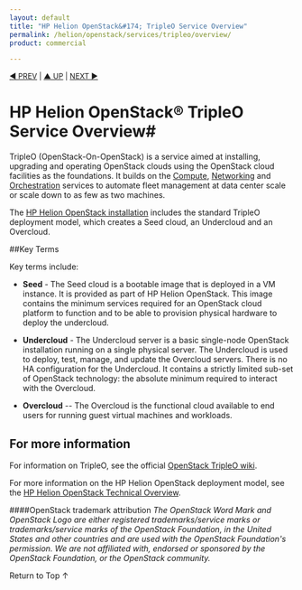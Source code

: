 ```yaml
---
layout: default
title: "HP Helion OpenStack&#174; TripleO Service Overview"
permalink: /helion/openstack/services/tripleo/overview/
product: commercial

---
```

<!--PUBLISHED-->

<script>

function PageRefresh {
onLoad="window.refresh"
}

PageRefresh();

</script>


<p style="font-size: small;"> <a href="/helion/openstack/services/dns/overview/">&#9664; PREV</a> | <a href="/helion/openstack/services/overview/">&#9650; UP</a> | <a href="/helion/openstack/services/compute/overview/"> NEXT &#9654</a> </p>

# HP Helion OpenStack&reg; TripleO Service Overview#

TripleO (OpenStack-On-OpenStack) is a service aimed at installing, upgrading and operating OpenStack clouds using the OpenStack cloud facilities as the foundations. It builds on the [Compute](/helion/openstack/services/compute/overview/), [Networking](/helion/openstack/services/networking/overview/) and [Orchestration](/helion/openstack/services/orchestration/overview/) services to automate fleet management at data center scale or scale down to as few as two machines.

The [HP Helion OpenStack installation](/helion/openstack/install-beta/) includes the standard TripleO deployment model,  which creates a Seed cloud, an Undercloud and an Overcloud.


##Key Terms

Key terms include:

- **Seed** - The Seed cloud is a bootable image that is deployed in a VM instance. It is provided as part of HP Helion OpenStack.  This image contains the minimum services required for an OpenStack cloud platform to function and to be able to provision physical hardware to deploy the undercloud.

- **Undercloud** - The Undercloud server is a basic single-node OpenStack installation running on a single physical server. The Undercloud is used to deploy, test, manage, and update the Overcloud servers. There is no HA configuration for the Undercloud. It contains a strictly limited sub-set of OpenStack technology: the absolute minimum required to interact with the Overcloud. 

- **Overcloud** -- The Overcloud is the functional cloud available to end users for running guest virtual machines and workloads. 

## For more information ##

For information on TripleO, see the official [OpenStack TripleO wiki](https://wiki.openstack.org/wiki/TripleO).

For more information on the HP Helion OpenStack deployment model, see the [HP Helion OpenStack Technical Overview](/helion/openstack/technical-overview/).

####OpenStack trademark attribution
*The OpenStack Word Mark and OpenStack Logo are either registered trademarks/service marks or trademarks/service marks of the OpenStack Foundation, in the United States and other countries and are used with the OpenStack Foundation's permission. We are not affiliated with, endorsed or sponsored by the OpenStack Foundation, or the OpenStack community.*

<a href="#top" style="padding:14px 0px 14px 0px; text-decoration: none;"> Return to Top &#8593;</a>
